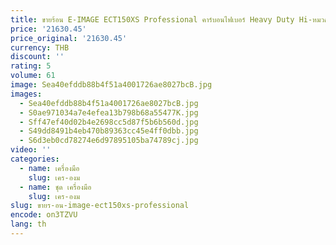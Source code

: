 ```yaml
---
title: ขายร้อน E-IMAGE ECT150XS Professional คาร์บอนไฟเบอร์ Heavy Duty Hi-หมวก 150 มม.ขนาดขาเด็กขาตั้งกล้อง
price: '21630.45'
price_original: '21630.45'
currency: THB
discount: ''
rating: 5
volume: 61
image: Sea40efddb88b4f51a4001726ae8027bcB.jpg
images:
  - Sea40efddb88b4f51a4001726ae8027bcB.jpg
  - S0ae971034a7e4efea13b798b68a55477K.jpg
  - Sff47ef40d02b4e2698cc5d87f5b6b560d.jpg
  - S49dd8491b4eb470b89363cc45e4ff0dbb.jpg
  - S6d3eb0cd78274e6d97895105ba74789cj.jpg
video: ''
categories:
  - name: เครื่องมือ
    slug: เคร-องม
  - name: ชุด เครื่องมือ
    slug: เคร-องม
slug: ขายร-อน-image-ect150xs-professional
encode: on3TZVU
lang: th
---
```

  